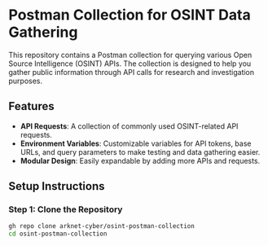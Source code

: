# Postman Collection for OSINT Data Gathering

This repository contains a Postman collection for querying various Open Source Intelligence (OSINT) APIs. The collection is designed to help you gather public information through API calls for research and investigation purposes.

## Features
- **API Requests**: A collection of commonly used OSINT-related API requests.
- **Environment Variables**: Customizable variables for API tokens, base URLs, and query parameters to make testing and data gathering easier.
- **Modular Design**: Easily expandable by adding more APIs and requests.

## Setup Instructions

### Step 1: Clone the Repository
```bash
gh repo clone arknet-cyber/osint-postman-collection
cd osint-postman-collection

